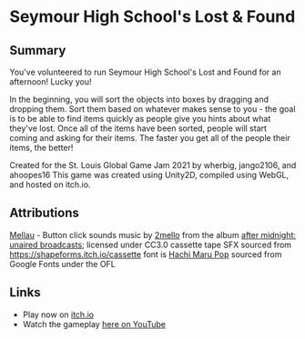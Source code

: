 # Seymour High School's Lost & Found

## Summary
You've volunteered to run Seymour High School's Lost and Found for an afternoon! Lucky you!

In the beginning, you will sort the objects into boxes by dragging and dropping them. Sort them based on whatever makes sense to you - the goal is to be able to find items quickly as people give you hints about what they've lost. Once all of the items have been sorted, people will start coming and asking for their items. The faster you get all of the people their items, the better!

Created for the St. Louis Global Game Jam 2021 by wherbig, jango2106, and ahoopes16
This game was created using Unity2D, compiled using WebGL, and hosted on itch.io.

## Attributions
[Mellau](https://freesound.org/people/Mellau/sounds/506052/) - Button click sounds
music by [2mello](https://2mellomakes.bandcamp.com/) from the album [after midnight: unaired broadcasts](https://2mellomakes.bandcamp.com/album/after-midnight-unaired-broadcasts); licensed under CC3.0
cassette tape SFX sourced from https://shapeforms.itch.io/cassette
font is [Hachi Maru Pop](https://fonts.google.com/specimen/Hachi+Maru+Pop) sourced from Google Fonts under the OFL

## Links
* Play now on [itch.io](https://wherbig.itch.io/seymour)
* Watch the gameplay [here on YouTube](https://youtu.be/wOgc0GrKgd0)
